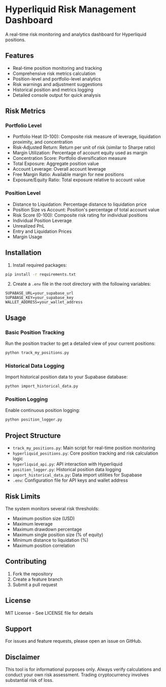 # Hyperliquid Risk Management Dashboard

A real-time risk monitoring and analytics dashboard for Hyperliquid positions.

## Features

- Real-time position monitoring and tracking
- Comprehensive risk metrics calculation
- Position-level and portfolio-level analytics
- Risk warnings and adjustment suggestions
- Historical position and metrics logging
- Detailed console output for quick analysis

## Risk Metrics

### Portfolio Level
- Portfolio Heat (0-100): Composite risk measure of leverage, liquidation proximity, and concentration
- Risk-Adjusted Return: Return per unit of risk (similar to Sharpe ratio)
- Margin Utilization: Percentage of account equity used as margin
- Concentration Score: Portfolio diversification measure
- Total Exposure: Aggregate position value
- Account Leverage: Overall account leverage
- Free Margin Ratio: Available margin for new positions
- Exposure/Equity Ratio: Total exposure relative to account value

### Position Level
- Distance to Liquidation: Percentage distance to liquidation price
- Position Size vs Account: Position's percentage of total account value
- Risk Score (0-100): Composite risk rating for individual positions
- Individual Position Leverage
- Unrealized PnL
- Entry and Liquidation Prices
- Margin Usage

## Installation

1. Install required packages:
```bash
pip install -r requirements.txt
```

2. Create a `.env` file in the root directory with the following variables:
```
SUPABASE_URL=your_supabase_url
SUPABASE_KEY=your_supabase_key
WALLET_ADDRESS=your_wallet_address
```

## Usage

### Basic Position Tracking
Run the position tracker to get a detailed view of your current positions:
```bash
python track_my_positions.py
```

### Historical Data Logging
Import historical position data to your Supabase database:
```bash
python import_historical_data.py
```

### Position Logging
Enable continuous position logging:
```bash
python position_logger.py
```

## Project Structure

- `track_my_positions.py`: Main script for real-time position monitoring
- `hyperliquid_positions.py`: Core position tracking and risk calculation logic
- `hyperliquid_api.py`: API interaction with Hyperliquid
- `position_logger.py`: Historical position data logging
- `import_historical_data.py`: Data import utilities for Supabase
- `.env`: Configuration file for API keys and wallet address

## Risk Limits

The system monitors several risk thresholds:
- Maximum position size (USD)
- Maximum leverage
- Maximum drawdown percentage
- Maximum single position size (% of equity)
- Minimum distance to liquidation (%)
- Maximum position correlation

## Contributing

1. Fork the repository
2. Create a feature branch
3. Submit a pull request

## License

MIT License - See LICENSE file for details

## Support

For issues and feature requests, please open an issue on GitHub.

## Disclaimer

This tool is for informational purposes only. Always verify calculations and conduct your own risk assessment. Trading cryptocurrency involves substantial risk of loss.